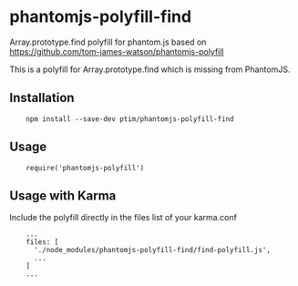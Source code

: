 # phantomjs-polyfill-find

Array.prototype.find polyfill for phantom.js based on https://github.com/tom-james-watson/phantomjs-polyfill

This is a polyfill for Array.prototype.find which is missing from PhantomJS.


## Installation

```
    npm install --save-dev ptim/phantomjs-polyfill-find
```


## Usage

```
    require('phantomjs-polyfill')
```


## Usage with Karma

Include the polyfill directly in the files list of your karma.conf

```
    ...
    files: [
      './node_modules/phantomjs-polyfill-find/find-polyfill.js',
      ...
    ]
    ...
```
